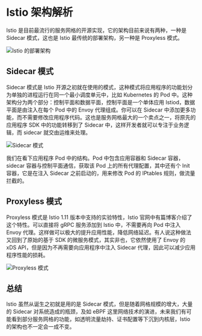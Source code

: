 # Istio 架构解析

Istio 是目前最流行的服务网格的开源实现，它的架构目前来说有两种，一种是 Sidecar 模式，这也是 Istio 最传统的部署架构，另一种是 Proxyless 模式。

![Istio 的部署架构](../images/istio-models.png)

## Sidecar 模式

Sidecar 模式是 Istio 开源之初就在使用的模式，这种模式将应用程序的功能划分为单独的进程运行在同一个最小调度单元中，比如 Kubernetes 的 Pod 中。这种架构分为两个部分：控制平面和数据平面，控制平面是一个单体应用 Istiod，数据平面是由注入在每个 Pod 中的 Envoy 代理组成。你可以在 Sidecar 中添加更多功能，而不需要修改应用程序代码。这也是服务网格最大的一个卖点之一，将原先的应用程序 SDK 中的功能转移到了 Sidecar 中，这样开发者就可以专注于业务逻辑，而 sidecar 就交由运维来处理。

![Sidecar 模式](../images/sidecar-mode.png)

我们在看下应用程序 Pod 中的结构。Pod 中包含应用容器和 Sidecar 容器，sidecar 容器与控制平面通信，获取该 Pod 上的所有代理配置，其中还有个 Init 容器，它是在注入 Sidecar 之前启动的，用来修改 Pod 的 IPtables 规则，做流量拦截的。

## Proxyless 模式

Proxyless 模式是 Istio 1.11 版本中支持的实验特性，Istio 官网中有篇博客介绍了这个特性。可以直接将 gRPC 服务添加到 Istio 中，不需要再向 Pod 中注入 Envoy 代理。这样做可以极大的提升应用性能，降低网络延迟。有人说这种做法又回到了原始的基于 SDK 的微服务模式，其实非也，它依然使用了 Envoy 的 xDS API，但是因为不再需要向应用程序中注入 Sidecar 代理，因此可以减少应用程序性能的损耗。

![Proxyless 模式](../images/proxyless-mode.png)

## 总结

Istio 虽然从诞生之初就是用的是 Sidecar 模式，但是随着网格规模的增大，大量的 Sidecar 对系统造成的瓶颈，及如 eBPF 这里网络技术的演进，未来我们有可能看到部分服务网格的功能，如透明流量劫持、证书配置等下沉到内核层，Istio 的架构也不一定会一成不变。
